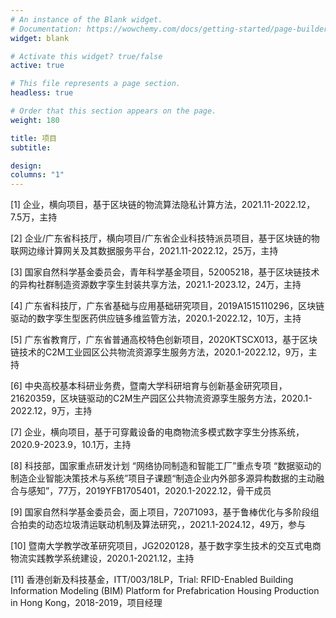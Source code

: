 ```yaml
---
# An instance of the Blank widget.
# Documentation: https://wowchemy.com/docs/getting-started/page-builder/
widget: blank

# Activate this widget? true/false
active: true

# This file represents a page section.
headless: true

# Order that this section appears on the page.
weight: 180

title: 项目
subtitle: 

design:
columns: "1"
---
```


[1] 企业，横向项目，基于区块链的物流算法隐私计算方法，2021.11-2022.12，7.5万，主持

[2] 企业/广东省科技厅，横向项目/广东省企业科技特派员项目，基于区块链的物联网边缘计算网关及其数据服务平台，2021.11-2022.12，25万，主持

[3] 国家自然科学基金委员会，青年科学基金项目，52005218，基于区块链技术的异构社群制造资源数字孪生封装共享方法，2021.1-2023.12，24万，主持

[4] 广东省科技厅，广东省基础与应用基础研究项目，2019A1515110296，区块链驱动的数字孪生型医药供应链多维监管方法，2020.1-2022.12，10万，主持

[5] 广东省教育厅，广东省普通高校特色创新项目，2020KTSCX013，基于区块链技术的C2M工业园区公共物流资源孪生服务方法，2020.1-2022.12，9万，主持

[6] 中央高校基本科研业务费，暨南大学科研培育与创新基金研究项目，21620359，区块链驱动的C2M生产园区公共物流资源孪生服务方法，2020.1-2022.12，9万，主持

[7] 企业，横向项目，基于可穿戴设备的电商物流多模式数字孪生分拣系统，2020.9-2023.9，10.1万，主持

[8] 科技部，国家重点研发计划 “网络协同制造和智能工厂”重点专项 “数据驱动的制造企业智能决策技术与系统”项目子课题“制造企业内外部多源异构数据的主动融合与感知”，77万，2019YFB1705401，2020.1-2022.12，骨干成员

[9] 国家自然科学基金委员会，面上项目，72071093，基于鲁棒优化与多阶段组合拍卖的动态垃圾清运联动机制及算法研究，，2021.1-2024.12，49万，参与

[10] 暨南大学教学改革研究项目，JG2020128，基于数字孪生技术的交互式电商物流实践教学系统建设，2020.1-2021.12，主持

[11] 香港创新及科技基金，ITT/003/18LP，Trial: RFID-Enabled Building Information Modeling (BIM) Platform for Prefabrication Housing Production in Hong Kong，2018-2019，项目经理



